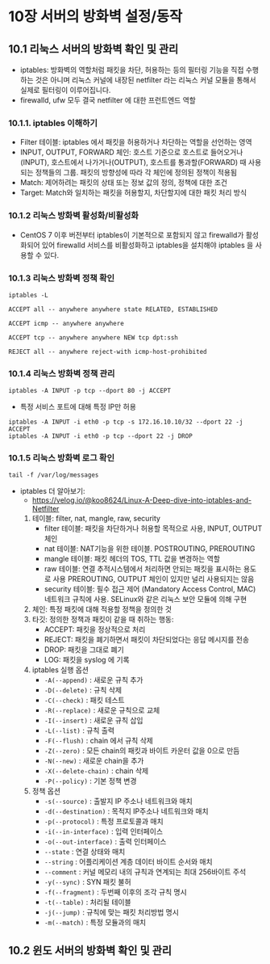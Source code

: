 # 10장 서버의 방화벽 설정/동작
## 10.1 리눅스 서버의 방화벽 확인 및 관리
- iptables: 방화벽의 역할처럼 패킷을 차단, 허용하는 등의 필터링 기능을 직접 수행하는 것은 아니며 리눅스 커널에 내장된 netfilter 라는 리눅스 커널 모듈을 통해서 실제로 필터링이 이루어집니다.
- firewalld, ufw 모두 결국 netfilter 에 대한 프런트엔드 역할

### 10.1.1. iptables 이해하기
- Filter 테이블: iptables 에서 패킷을 허용하거나 차단하는 역할을 선언하는 영역
- INPUT, OUTPUT, FORWARD 체인: 호스트 기준으로 호스트로 들어오거나 (INPUT), 호스트에서 나가거나(OUTPUT), 호스트를 통과할(FORWARD) 때 사용되는 정책들의 그룹. 패킷의 방향성에 따라 각 체인에 정의된 정책이 적용됨
- Match: 제어하려는 패킷의 상태 또는 정보 값의 정의, 정책에 대한 조건
- Target: Match와 일치하는 패킷을 허용할지, 차단할지에 대한 패킷 처리 방식

### 10.1.2 리눅스 방화벽 활성화/비활성화
- CentOS 7 이후 버전부터 iptables이 기본적으로 포함되지 않고 firewalld가 활성화되어 있어 firewalld 서비스를 비활성화하고 iptables을 설치해야 iptables 을 사용할 수 있다.

### 10.1.3 리눅스 방화벽 정책 확인


```
iptables -L
```

```
ACCEPT all -- anywhere anywhere state RELATED, ESTABLISHED
```

```
ACCEPT icmp -- anywhere anywhere
```

```
ACCEPT tcp -- anywhere anywhere NEW tcp dpt:ssh
```

```
REJECT all -- anywhere reject-with icmp-host-prohibited
```

### 10.1.4 리눅스 방화벽 정책 관리

```
iptables -A INPUT -p tcp --dport 80 -j ACCEPT
```

- 특정 서비스 포트에 대해 특정 IP만 허용
```
iptables -A INPUT -i eth0 -p tcp -s 172.16.10.10/32 --dport 22 -j ACCEPT
iptables -A INPUT -i eth0 -p tcp --dport 22 -j DROP
```

### 10.1.5 리눅스 방화벽 로그 확인
```
tail -f /var/log/messages
```

- iptables 더 알아보기:
	- https://velog.io/@koo8624/Linux-A-Deep-dive-into-iptables-and-Netfilter
	1. 테이블: filter, nat, mangle, raw, security
		- filter 테이블: 패킷을 차단하거나 허용할 목적으로 사용, INPUT, OUTPUT 체인
		- nat 테이블: NAT기능을 위한 테이블. POSTROUTING, PREROUTING
		- mangle 테이블: 패킷 헤더의 TOS, TTL 값을 변경하는 역할
		- raw 테이블: 연결 추적시스템에서 처리하면 안되는 패킷을 표시하는 용도로 사용 PREROUTING, OUTPUT 체인이 있지만 널리 사용되지는 않음
		- security 테이블: 필수 접근 제어 (Mandatory Access Control, MAC) 네트워크 규칙에 사용. SELinux와 같은 리눅스 보안 모듈에 의해 구현
	2. 체인: 특정 패킷에 대해 적용할 정책을 정의한 것
	3. 타깃: 정의한 정책과 패킷이 같을 때 취하는 행동:
		- ACCEPT: 패킷을 정상적으로 처리
		- REJECT: 패킷을 폐기하면서 패킷이 차단되었다는 응답 메시지를 전송
		- DROP: 패킷을 그대로 폐기
		- LOG: 패킷을 syslog 에 기록
	4. iptables 실행 옵션
		- `-A(--append)` : 새로운 규칙 추가
		- `-D(--delete)` : 규칙 삭제
		- `-C(--check)` : 패킷 테스트
		- `-R(--replace)` : 새로운 규칙으로 교체
		- `-I(--insert)` : 새로운 규칙 삽입
		- `-L(--list)` : 규칙 출력
		- `-F(--flush)` : chain 에서 규칙 삭제
		- `-Z(--zero)` : 모든 chain의 패킷과 바이트 카운터 값을 0으로 만듬
		- `-N(--new)` : 새로운 chain을 추가
		- `-X(--delete-chain)` : chain 삭제
		- `-P(--policy)` : 기본 정책 변경
	5.  정책 옵션
		- `-s(--source)` : 출발지 IP 주소나 네트워크와 매치
		- `-d(--destination)` : 목적지 IP주소나 네트워크와 매치
		- `-p(--protocol)` : 특정 프로토콜과 매치
		- `-i(--in-interface)` : 입력 인터페이스
		- `-o(--out-interface)` : 출력 인터페이스
		- `--state` : 연결 상태와 매치
		- `--string` : 어플리케이션 계층 데이터 바이트 순서와 매치
		- `--comment` : 커널 메모리 내의 규칙과 연계되는 최대 256바이트 주석
		- `-y(--sync)` : SYN 패킷 불허
		- `-f(--fragment)` : 두번째 이후의 조각 규칙 명시
		- `-t(--table)` : 처리될 테이블
		- `-j(--jump)` : 규칙에 맞는 패킷 처리방법 명시
		- `-m(--match)` : 특정 모듈과의 매치

## 10.2 윈도 서버의 방화벽 확인 및 관리
